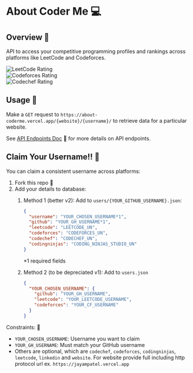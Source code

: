 # About Coder Me 💻

## Overview 📘

API to access your competitive programming profiles and rankings across platforms like LeetCode and Codeforces.  

![LeetCode Rating](https://img.shields.io/badge/dynamic/json?url=https%3A%2F%2Fabout-coderme.vercel.app%2Fleetcode%2Fjayampatel&query=%24.rating&style=flat-square&label=LeetCode)  
![Codeforces Rating](https://img.shields.io/badge/dynamic/json?url=https%3A%2F%2Fabout-coderme.vercel.app%2Fcodeforces%2Fjayampatel&query=%24.rating&style=flat-square&label=Codeforces)  
![Codechef Rating](https://img.shields.io/badge/dynamic/json?url=https%3A%2F%2Fcoderme.vercel.app%2Fcodechef%2Fjayampatel&query=%24.rating&style=flat-square&label=Codechef)  

## Usage 📱

Make a `GET` request to `https://about-coderme.vercel.app/{website}/{username}/` to retrieve data for a particular website.  

See [API Endpoints Doc](docs/endpoints.md) 📃 for more details on API endpoints.

## Claim Your Username!! 🎉 

You can claim a consistent username across platforms:

1. Fork this repo 🍴  
2. Add your details to database:
    1. Method 1 (better v2): Add to `users/{YOUR_GITHUB_USERNAME}.json`:

        ```json
        {
          "username": "YOUR_CHOSEN_USERNAME*1",
          "github": "YOUR_GH_USERNAME*1",
          "leetcode": "LEETCODE_UN",
          "codeforces": "CODEFORCES_UN",
          "codechef": "CODECHEF_UN",
          "codingninjas": "CODING_NINJAS_STUDIO_UN"
        }
        ```

        \*1 required fields  

    2. Method 2 (to be depreciated v1): Add to `users.json`

        ```json
        {
          "YOUR_CHOSEN_USERNAME": {  
            "github": "YOUR_GH_USERNAME",
            "leetcode": "YOUR_LEETCODE_USERNAME",
            "codeforces": "YOUR_CF_USERNAME" 
          }
        }
        ```

Constraints: 🚧

- `YOUR_CHOSEN_USERNAME`: Username you want to claim  
- `YOUR_GH_USERNAME`: Must match your GitHub username
- Others are optional, which are `codechef`, `codeforces`, `codingninjas`, `leetcode`, `linkedin` and `website`. For website provide full including http protocol url ex. `https://jayampatel.vercel.app`
